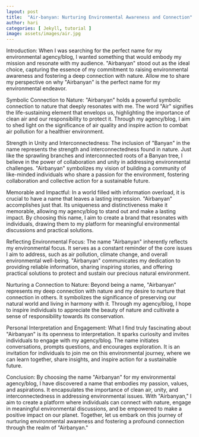 ```yaml
---
layout: post
title:  "Air-banyan: Nurturing Environmental Awareness and Connection"
author: hari
categories: [ Jekyll, tutorial ]
image: assets/images/air.jpg
---
```


Introduction:
When I was searching for the perfect name for my environmental agency/blog, I wanted something that would embody my mission and resonate with my audience. "Airbanyan" stood out as the ideal choice, capturing the essence of my commitment to raising environmental awareness and fostering a deep connection with nature. Allow me to share my perspective on why "Airbanyan" is the perfect name for my environmental endeavor.

Symbolic Connection to Nature:
"Airbanyan" holds a powerful symbolic connection to nature that deeply resonates with me. The word "Air" signifies the life-sustaining element that envelops us, highlighting the importance of clean air and our responsibility to protect it. Through my agency/blog, I aim to shed light on the significance of air quality and inspire action to combat air pollution for a healthier environment.

Strength in Unity and Interconnectedness:
The inclusion of "Banyan" in the name represents the strength and interconnectedness found in nature. Just like the sprawling branches and interconnected roots of a Banyan tree, I believe in the power of collaboration and unity in addressing environmental challenges. "Airbanyan" symbolizes my vision of building a community of like-minded individuals who share a passion for the environment, fostering collaboration and collective action for a sustainable future.

Memorable and Impactful:
In a world filled with information overload, it is crucial to have a name that leaves a lasting impression. "Airbanyan" accomplishes just that. Its uniqueness and distinctiveness make it memorable, allowing my agency/blog to stand out and make a lasting impact. By choosing this name, I aim to create a brand that resonates with individuals, drawing them to my platform for meaningful environmental discussions and practical solutions.

Reflecting Environmental Focus:
The name "Airbanyan" inherently reflects my environmental focus. It serves as a constant reminder of the core issues I aim to address, such as air pollution, climate change, and overall environmental well-being. "Airbanyan" communicates my dedication to providing reliable information, sharing inspiring stories, and offering practical solutions to protect and sustain our precious natural environment.

Nurturing a Connection to Nature:
Beyond being a name, "Airbanyan" represents my deep connection with nature and my desire to nurture that connection in others. It symbolizes the significance of preserving our natural world and living in harmony with it. Through my agency/blog, I hope to inspire individuals to appreciate the beauty of nature and cultivate a sense of responsibility towards its conservation.

Personal Interpretation and Engagement:
What I find truly fascinating about "Airbanyan" is its openness to interpretation. It sparks curiosity and invites individuals to engage with my agency/blog. The name initiates conversations, prompts questions, and encourages exploration. It is an invitation for individuals to join me on this environmental journey, where we can learn together, share insights, and inspire action for a sustainable future.

Conclusion:
By choosing the name "Airbanyan" for my environmental agency/blog, I have discovered a name that embodies my passion, values, and aspirations. It encapsulates the importance of clean air, unity, and interconnectedness in addressing environmental issues. With "Airbanyan," I aim to create a platform where individuals can connect with nature, engage in meaningful environmental discussions, and be empowered to make a positive impact on our planet. Together, let us embark on this journey of nurturing environmental awareness and fostering a profound connection through the realm of "Airbanyan."